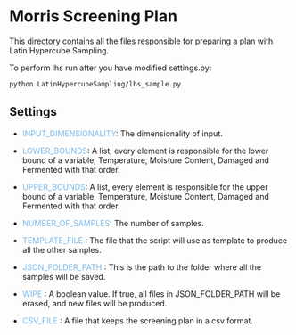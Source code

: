 # Morris Screening Plan

This directory contains all the files responsible for preparing a plan with Latin Hypercube Sampling.

To perform lhs run after you have modified settings.py:

```bash
python LatinHypercubeSampling/lhs_sample.py
```

## Settings

- <span style="color:#7CB9E8">INPUT_DIMENSIONALITY</span>: The dimensionality of input.

- <span style="color:#7CB9E8">LOWER_BOUNDS</span>: A list, every element is responsible for the lower bound of a variable, Temperature, Moisture Content, Damaged and Fermented with that order.

- <span style="color:#7CB9E8">UPPER_BOUNDS</span>: A list, every element is responsible for the upper bound of a variable, Temperature, Moisture Content, Damaged and Fermented with that order.

- <span style="color:#7CB9E8">NUMBER_OF_SAMPLES</span>:
The number of samples.

- <span style="color:#7CB9E8">TEMPLATE_FILE</span> : The file that the script will use as template to produce all the other samples.

- <span style="color:#7CB9E8">JSON_FOLDER_PATH</span> : This is the path to the folder where all the samples will be saved.

- <span style="color:#7CB9E8">WIPE</span> : A boolean value. If true, all files in JSON_FOLDER_PATH will be erased, and new files will be produced.

- <span style="color:#7CB9E8">CSV_FILE</span> : A file that keeps the screening plan in a csv format.
